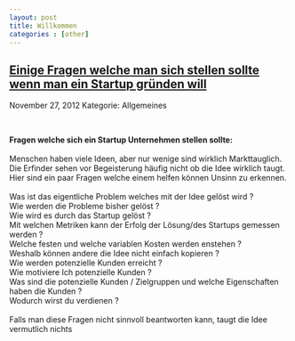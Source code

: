 ```yaml
---
layout: post
title: Willkommen
categories : [other]
---
```

 
<h2><a href="#">Einige Fragen welche man sich stellen sollte wenn man ein Startup gründen will</a></h2>
<p class="meta"><span class="date">November 27, 2012</span><span class="posted"> Kategorie: Allgemeines</span></p>
<div style="clear: both;">&nbsp;</div>
<div class="entry">
<p>
<strong>Fragen welche sich ein Startup Unternehmen stellen sollte:</strong><br/>
<br/>
Menschen haben viele Ideen, aber nur wenige sind wirklich Markttauglich.
Die Erfinder sehen vor Begeisterung häufig nicht ob die Idee wirklich taugt.
Hier sind ein paar Fragen welche einem helfen können Unsinn zu erkennen.<br/>
<br/>
Was ist das eigentliche Problem welches mit der Idee gelöst wird ?<br/>
Wie werden die Probleme bisher gelöst ?<br/>
Wie wird es durch das Startup gelöst ?<br/>
Mit welchen Metriken kann der Erfolg der Lösung/des Startups gemessen werden ?<br/>
Welche festen und welche variablen Kosten werden enstehen ?<br/>
Weshalb können andere die Idee nicht einfach kopieren ?<br/>
Wie werden potenzielle Kunden erreicht ?<br/>
Wie motiviere Ich potenzielle Kunden ?<br/>
Was sind die potenzielle Kunden / Zielgruppen und welche Eigenschaften haben die Kunden ?<br/>
Wodurch wirst du verdienen ?<br/>
<br/>
Falls man diese Fragen nicht sinnvoll beantworten kann, taugt die Idee vermutlich nichts
</p>	
</div>
